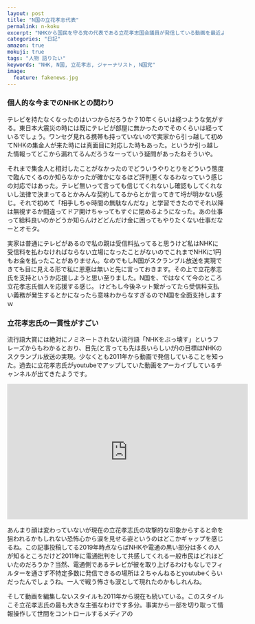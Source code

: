 ```yaml
---
layout: post
title: "N国の立花孝志代表"
permalink: n-koku
excerpt: "NHKから国民を守る党の代表である立花孝志国会議員が発信している動画を最近よく見るのですが、彼の正直さには惹かれるものがあります。NHKをぶっ壊せるかどうかはわかりませんが個人的には彼を応援したい、そんな気持ちです。"
categories: "日記"
amazon: true
mokuji: true
tags: "人物 語りたい"
keywords: "NHK, N国, 立花孝志, ジャーナリスト, N国党"
image:
  feature: fakenews.jpg
---
```


### 個人的な今までのNHKとの関わり

テレビを持たなくなったのはいつからだろうか？10年くらいは経つような気がする。東日本大震災の時には既にテレビが部屋に無かったのでそのくらいは経っているでしょう。ワンセグ見れる携帯も持っていないので実家から引っ越して初めてNHKの集金人が来た時には真面目に対応した時もあった。というか引っ越した情報ってどこから漏れてるんだろうなーっていう疑問があったねそういや。

それまで集金人と相対したことがなかったのでどういうやりとりをどういう態度で臨んでくるのか知らなかったが確かになるほど評判悪くなるわなっていう感じの対応ではあった。テレビ無いって言っても信じてくれないし確認もしてくれないし法律で決まってるとかみんな契約してるからとか言ってきて埒が明かない感じ。それで初めて「相手しちゃ時間の無駄なんだな」と学習できたのでそれ以降は無視するか間違ってドア開けちゃってもすぐに閉めるようになった。あの仕事って給料良いのかどうか知らんけどどんだけ金に困ってもやりたくない仕事だなーとオモタ。

実家は普通にテレビがあるので私の親は受信料払ってると思うけど私はNHKに受信料を払わなければならない立場になったことがないのでこれまでNHKに1円もお金を払ったことがありません。なのでもしN国がスクランブル放送を実現できても目に見える形で私に恩恵は無いと先に言っておきます。その上で立花孝志氏を支持というか応援しようと思い至りました。N国を、ではなくて今のところ立花孝志氏個人を応援する感じ。
けどもし今後ネット繋がってたら受信料支払い義務が発生するとかになったら意味わからなすぎるのでN国を全面支持しますｗ

### 立花孝志氏の一貫性がすごい

流行語大賞には絶対にノミネートされない流行語「NHKをぶっ壊す」というフレーズからもわかるとおり、目先(と言っても先は長いらしいが)の目標はNHKのスクランブル放送の実現。少なくとも2011年から動画で発信していることを知った。過去に立花孝志氏がyoutubeでアップしていた動画をアーカイブしているチャンネルが出てきたようです。

<iframe width="560" height="315" src="https://www.youtube.com/embed/C3n5YZ0hQdU" frameborder="0" allow="accelerometer; autoplay; encrypted-media; gyroscope; picture-in-picture" allowfullscreen></iframe>

あんまり顔は変わっていないが現在の立花孝志氏の攻撃的な印象からすると命を狙われるかもしれない恐怖心から涙を見せる姿というのはどこかギャップを感じるね。この記事投稿してる2019年時点ならばNHKや電通の黒い部分は多くの人が知るところだけど2011年に電通批判をして共感してくれる一般市民はどれほどいたのだろうか？当然、電通側であるテレビが彼を取り上げるわけもなしでフィルターを通さず不特定多数に発信できるの場所は２ちゃんねるとyoutubeくらいだったんでしょうね。一人で戦う怖さも涙として現れたのかもしれんね。

そして動画を編集しないスタイルも2011年から現在も続いている。このスタイルこそ立花孝志氏の最も大きな主張なわけです多分。事実から一部を切り取って情報操作して世間をコントロールするメディアの
<!--stackedit_data:
eyJoaXN0b3J5IjpbMzU3NTUyNTMwLDE1MzQ0MDMyNDYsLTE2OD
ExMDMzMzcsLTE5NTgyMDMyODAsNzA3MTE3NzI2LDI4NzYxNzUy
NSwxMjQwOTg2ODkxLDE3OTM1OTg3NzgsMTAzNjAxODU3MywxMD
cyNzYxMDkxLC0xMzk3Mzc3NzQzLC0xMDQzMTM1NDU2XX0=
-->